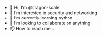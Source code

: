 - 👋 Hi, I’m @dragon-scale
- 👀 I’m interested in security and networking
- 🌱 I’m currently learning python
- 💞️ I’m looking to collaborate on anything
- 📫 How to reach me ...

<!---
dragon-scale/dragon-scale is a ✨ special ✨ repository because its `README.md` (this file) appears on your GitHub profile.
You can click the Preview link to take a look at your changes.
--->
